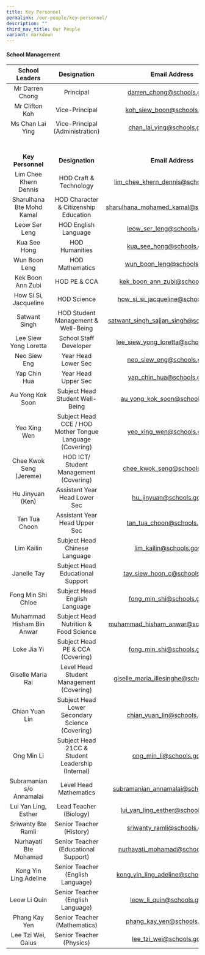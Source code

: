 ```yaml
---
title: Key Personnel
permalink: /our-people/key-personnel/
description: ""
third_nav_title: Our People
variant: markdown
---
```

#### School Management 

| School Leaders | Designation | Email Address |
|:---:|:---:|:---:|
| Mr Darren Chong | Principal | darren_chong@schools.gov.sg |
| Mr Clifton Koh | Vice-Principal | koh_siew_boon@schools.gov.sg|
| Ms Chan Lai Ying| Vice-Principal (Administration)| chan_lai_ying@schools.gov.sg |
<br><br>**Key Personnel** |  <br><br>**Designation**  | <br><br>**Email Address**  |
| Lim Chee Khern Dennis | HOD Craft &amp; Technology | lim_chee_khern_dennis@schools.gov.sg |
| Sharulhana Bte Mohd Kamal | HOD Character &amp; Citizenship Education | sharulhana_mohamed_kamal@schools.gov.sg |
| Leow Ser Leng | HOD English Language | leow_ser_leng@schools.gov.sg |
| Kua See Hong | HOD Humanities | kua_see_hong@schools.gov.sg |
| Wun Boon Leng | HOD Mathematics | wun_boon_leng@schools.gov.sg |
| Kek Boon Ann Zubi | HOD PE &amp; CCA | kek_boon_ann_zubi@schools.gov.sg |
| How Si Si, Jacqueline | HOD Science | how_si_si_jacqueline@schools.gov.sg |
| Satwant Singh | HOD Student Management &amp; Well-Being | satwant_singh_sajjan_singh@schools.gov.sg |
| Lee Siew Yong Loretta | School Staff Developer | lee_siew_yong_loretta@schools.gov.sg |
| Neo Siew Eng | Year Head Lower Sec | neo_siew_eng@schools.gov.sg |
| Yap Chin Hua | Year Head Upper Sec |  yap_chin_hua@schools.gov.sg|
| Au Yong Kok Soon | Subject Head Student Well-Being | au_yong_kok_soon@schools.gov.sg |
| Yeo Xing Wen | Subject Head CCE / HOD Mother Tongue Language (Covering) | yeo_xing_wen@schools.gov.sg |
| Chee Kwok Seng (Jereme) | HOD ICT/ Student Management (Covering) | chee_kwok_seng@schools.gov.sg |
| Hu Jinyuan (Ken) | Assistant Year Head Lower Sec |   hu_jinyuan@schools.gov.sg |
| Tan Tua Choon | Assistant Year Head Upper Sec | tan_tua_choon@schools.gov.sg |
| Lim Kailin | Subject Head Chinese Language | lim_kailin@schools.gov.sg |
| Janelle Tay | Subject Head Educational Support | tay_siew_hoon_c@schools.gov.sg |
| Fong Min Shi Chloe | Subject Head English Language | fong_min_shi@schools.gov.sg |
| Muhammad Hisham Bin Anwar | Subject Head Nutrition &amp; Food Science | muhammad_hisham_anwar@schools.gov.sg |
| Loke Jia Yi | Subject Head PE &amp; CCA (Covering) | fong_min_shi@schools.gov.sg |
| Giselle Maria Rai | Level Head Student Management (Covering) | giselle_maria_illesinghe@schools.gov.sg |
| Chian Yuan Lin | Subject Head Lower Secondary Science (Covering)  | chian_yuan_lin@schools.gov.sg |
| Ong Min Li | Subject Head 21CC &amp; Student Leadership (Internal)  | ong_min_li@schools.gov.sg |
| Subramanian s/o Annamalai  | Level Head Mathematics | subramanian_annamalai@schools.gov.sg |
| Lui Yan Ling, Esther | Lead Teacher (Biology) | lui_yan_ling_esther@schools.gov.sg |
| Sriwanty Bte Ramli | Senior Teacher (History) | sriwanty_ramli@schools.gov.sg |
| Nurhayati Bte Mohamad | Senior Teacher (Educational Support) | nurhayati_mohamad@schools.gov.sg |
| Kong Yin Ling Adeline | Senior Teacher (English Language) | kong_yin_ling_adeline@schools.gov.sg |
| Leow Li Quin | Senior Teacher (English Language) | leow_li_quin@schools.gov.sg |
| Phang Kay Yen | Senior Teacher (Mathematics) | phang_kay_yen@schools.gov.sg |
| Lee Tzi Wei, Gaius | Senior Teacher (Physics) | lee_tzi_wei@schools.gov.sg |
